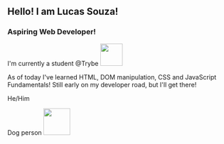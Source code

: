 <h2>Hello! I am Lucas Souza!</h2>

<h3>Aspiring Web Developer!</h3>
<p>I'm currently a student @Trybe <img src="https://blog.betrybe.com/wp-content/uploads/2021/11/51808343.png" width= "50">
<p>As of today I've learned HTML, DOM manipulation, CSS and JavaScript Fundamentals! Still early on my developer road, but I'll get there!

<p>He/Him
<p>Dog person <img src="https://thumbs.gfycat.com/AjarEuphoricAmericanratsnake-max-1mb.gif" width = "60">
<!---
- 👋 Hi, I’m Lucas Souza
- 👀 I’m interested in ...
- 🌱 I’m currently learning ...
- 💞️ I’m looking to collaborate on ...
- 📫 How to reach me ...


Lucasteisouza/Lucasteisouza is a ✨ special ✨ repository because its `README.md` (this file) appears on your GitHub profile.
You can click the Preview link to take a look at your changes.
--->
